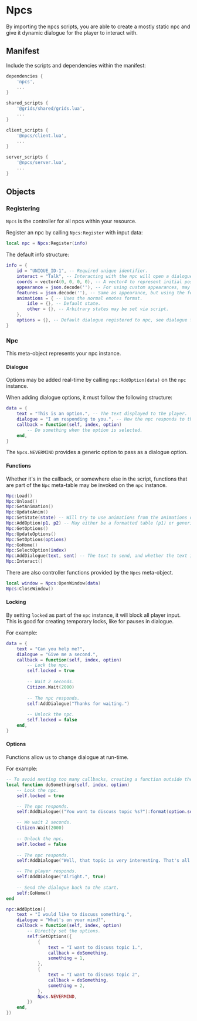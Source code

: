 # Npcs

By importing the npcs scripts, you are able to create a mostly static npc and give it dynamic dialogue for the player to interact with.

## Manifest
Include the scripts and dependencies within the manifest:
```Lua
dependencies {
	'npcs',
	...
}

shared_scripts {
	'@grids/shared/grids.lua',
	...
}

client_scripts {
	'@npcs/client.lua',
	...
}

server_scripts {
	'@npcs/server.lua',
	...
}
```

## Objects

### Registering
`Npcs` is the controller for all npcs within your resource.

Register an npc by calling `Npcs:Register` with input data:
```Lua
local npc = Npcs:Register(info)
```

The default info structure:
```Lua
info = {
	id = "UNIQUE_ID-1", -- Required unique identifier.
	interact = "Talk", -- Interacting with the npc will open a dialogue by default.
	coords = vector4(0, 0, 0, 0), -- A vector4 to represent initial position and heading.
	appearance = json.decode(''), -- For using custom appearances, may be extrapolated from the apperance menu.
	features = json.decode(''), -- Same as appearance, but using the features field instead.
	animations = { -- Uses the normal emotes format.
		idle = {}, -- Default state.
		other = {}, -- Arbitrary states may be set via script.
	},
	options = {}, -- Default dialogue registered to npc, see dialogue for more.
}
```

### Npc
This meta-object represents your npc instance.

#### Dialogue
Options may be added real-time by calling `npc:AddOption(data)` on the `npc` instance.

When adding dialogue options, it must follow the following structure:
```Lua
data = {
	text = "This is an option.", -- The text displayed to the player.
	dialogue = "I am responding to you.", -- How the npc responds to the option.
	callback = function(self, index, option)
		-- Do something when the option is selected.
	end,
}
```

The `Npcs.NEVERMIND` provides a generic option to pass as a dialogue option.

#### Functions
Whether it's in the callback, or somewhere else in the script, functions that are part of the `Npc` meta-table may be invoked on the `npc` instance.

```Lua
Npc:Load()
Npc:Unload()
Npc:GetAnimation()
Npc:UpdateAnim()
Npc:SetState(state) -- Will try to use animations from the animations definition.
Npc:AddOption(p1, p2) -- May either be a formatted table (p1) or generic text value (p1) with response (p2).
Npc:GetOptions()
Npc:UpdateOptions()
Npc:SetOptions(options)
Npc:GoHome()
Npc:SelectOption(index)
Npc:AddDialogue(text, sent) -- The text to send, and whether the text is sent by the player or npc (true for player).
Npc:Interact()
```

There are also controller functions provided by the `Npcs` meta-object.

```Lua
local window = Npcs:OpenWindow(data)
Npcs:CloseWindow()
```

#### Locking
By setting `locked` as part of the `npc` instance, it will block all player input. This is good for creating temporary locks, like for pauses in dialogue.

For example:
```Lua
data = {
	text = "Can you help me?",
	dialogue = "Give me a second.",
	callback = function(self, index, option)
		-- Lock the npc.
		self.locked = true
	
		-- Wait 2 seconds.
		Citizen.Wait(2000)
	
		-- The npc responds.
		self:AddDialogue("Thanks for waiting.")
	
		-- Unlock the npc.
		self.locked = false
	end,
}
```

#### Options
Functions allow us to change dialogue at run-time.

For example:
```Lua
-- To avoid nesting too many callbacks, creating a function outside the option is a good idea.
local function doSomething(self, index, option)
	-- Lock the npc.
	self.locked = true

	-- The npc responds.
	self:AddDialogue(("You want to discuss topic %s?"):format(option.something))

	-- We wait 2 seconds.
	Citizen.Wait(2000)
	
	-- Unlock the npc.
	self.locked = false
	
	-- The npc responds.
	self:AddDialogue("Well, that topic is very interesting. That's all there is to it.")

	-- The player responds.
	self:AddDialogue("Alright.", true)
	
	-- Send the dialogue back to the start.
	self:GoHome()
end

npc:AddOption({
	text = "I would like to discuss something.",
	dialogue = "What's on your mind?",
	callback = function(self, index, option)
		-- Directly set the options.
		self:SetOptions({
			{
				text = "I want to discuss topic 1.",
				callback = doSomething,
				something = 1,
			},
			{
				text = "I want to discuss topic 2",
				callback = doSomething,
				something = 2,
			},
			Npcs.NEVERMIND,
		})
	end,
})
```